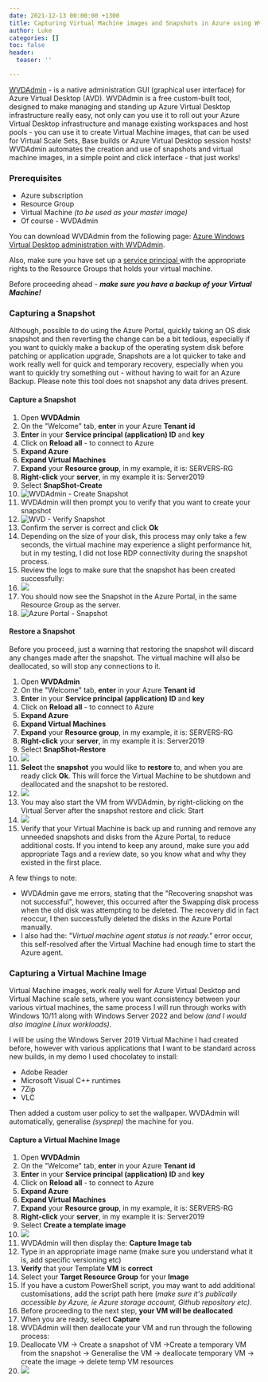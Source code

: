 ```yaml
---
date: 2021-12-13 00:00:00 +1300
title: Capturing Virtual Machine images and Snapshots in Azure using WVDAdmin
author: Luke
categories: []
toc: false
header:
  teaser: ''

---
```

[WVDAdmin](https://blog.itprocloud.de/Windows-Virtual-Desktop-Admin/ "WVDAdmin") - is a native administration GUI (graphical user interface) for Azure Virtual Desktop (AVD). WVDAdmin is a free custom-built tool, designed to make managing and standing up Azure Virtual Desktop infrastructure really easy, not only can you use it to roll out your Azure Virtual Desktop infrastructure and manage existing workspaces and host pools - you can use it to create Virtual Machine images, that can be used for Virtual Scale Sets, Base builds or Azure Virtual Desktop session hosts! WVDAdmin automates the creation and use of snapshots and virtual machine images, in a simple point and click interface - that just works!

### Prerequisites

* Azure subscription
* Resource Group
* Virtual Machine _(to be used as your master image)_
* Of course - WVDAdmin

You can download WVDAdmin from the following page:  [Azure Windows Virtual Desktop administration with WVDAdmin](https://blog.itprocloud.de/Windows-Virtual-Desktop-Admin/ " Azure Windows Virtual Desktop administration with WVDAdmin").

Also, make sure you have set up a [service principal ](https://blog.itprocloud.de/Windows-Virtual-Desktop-Admin/#service-principal-functional-account "Service principal (functional account) Link")with the appropriate rights to the Resource Groups that holds your virtual machine.

Before proceeding ahead - **_make sure you have a backup of your Virtual Machine!_**

### Capturing a Snapshot

Although, possible to do using the Azure Portal, quickly taking an OS disk snapshot and then reverting the change can be a bit tedious, especially if you want to quickly make a backup of the operating system disk before patching or application upgrade, Snapshots are a lot quicker to take and work really well for quick and temporary recovery, especially when you want to quickly try something out - without having to wait for an Azure Backup. Please note this tool does not snapshot any data drives present.

#### Capture a Snapshot

 1. Open **WVDAdmin**
 2. On the "Welcome" tab, **enter** in your Azure **Tenant id**
 3. **Enter** in your **Service principal (application) ID** and **key**
 4. Click on **Reload all** - to connect to Azure
 5. **Expand Azure**
 6. **Expand Virtual Machines**
 7. **Expand** your **Resource group**, in my example, it is: SERVERS-RG
 8. **Right-click** your **server**, in my example it is: Server2019
 9. Select **SnapShot-Create**
10. ![WVDAdmin - Create Snapshot](/uploads/snapshot-create.png "WVDAdmin - Create Snapshot")
11. WVDAdmin will then prompt you to verify that you want to create your snapshot
12. ![WVD - Verify Snapshot](/uploads/snapshot-create_verify.png "WVD - Verify Snapshot")
13. Confirm the server is correct and click **Ok**
14. Depending on the size of your disk, this process may only take a few seconds, the virtual machine may experience a slight performance hit, but in my testing, I did not lose RDP connectivity during the snapshot process.
15. Review the logs to make sure that the snapshot has been created successfully:
16. ![](/uploads/snapshot-create_verify_log.png)
17. You should now see the Snapshot in the Azure Portal, in the same Resource Group as the server.
18. ![Azure Portal - Snapshot](/uploads/snapshot-azureportal.png "Azure Portal - Snapshot")

#### Restore a Snapshot

Before you proceed, just a warning that restoring the snapshot will discard any changes made after the snapshot. The virtual machine will also be deallocated, so will stop any connections to it.

 1. Open **WVDAdmin**
 2. On the "Welcome" tab, **enter** in your Azure **Tenant id**
 3. **Enter** in your **Service principal (application) ID** and **key**
 4. Click on **Reload all** - to connect to Azure
 5. **Expand Azure**
 6. **Expand Virtual Machines**
 7. **Expand** your **Resource group**, in my example, it is: SERVERS-RG
 8. **Right-click** your **server**, in my example it is: Server2019
 9. Select **SnapShot-Restore**
10. ![](/uploads/snapshot-restore.png)
11. **Select** the **snapshot** you would like to **restore** to, and when you are ready click **Ok**. This will force the Virtual Machine to be shutdown and deallocated and the snapshot to be restored.
12. ![](/uploads/snapshot-restore_verify.png)
13. You may also start the VM from WVDAdmin, by right-clicking on the Virtual Server after the snapshot restore and click: Start
14. ![](/uploads/wvdadmin-startvm.png)
15. Verify that your Virtual Machine is back up and running and remove any unneeded snapshots and disks from the Azure Portal, to reduce additional costs. If you intend to keep any around, make sure you add appropriate Tags and a review date, so you know what and why they existed in the first place.

A few things to note:

* WVDAdmin gave me errors, stating that the "Recovering snapshot was not successful", however, this occurred after the Swapping disk process when the old disk was attempting to be deleted. The recovery did in fact reoccur, I then successfully deleted the disks in the Azure Portal manually.
* I also had the: _"Virtual machine agent status is not ready."_ error occur, this self-resolved after the Virtual Machine had enough time to start the Azure agent.

### Capturing a Virtual Machine Image

Virtual Machine images, work really well for Azure Virtual Desktop and Virtual Machine scale sets, where you want consistency between your various virtual machines, the same process I will run through works with Windows 10/11 along with Windows Server 2022 and below _(and I would also imagine Linux workloads)_. 

I will be using the Windows Server 2019 Virtual Machine I had created before, however with various applications that I want to be standard across new builds, in my demo I used chocolatey to install:

* Adobe Reader
* Microsoft Visual C++ runtimes
* 7Zip
* VLC

Then added a custom user policy to set the wallpaper. WVDAdmin will automatically, generalise _(sysprep)_ the machine for you.

#### Capture a Virtual Machine Image

 1. Open **WVDAdmin**
 2. On the "Welcome" tab, **enter** in your Azure **Tenant id**
 3. **Enter** in your **Service principal (application) ID** and **key**
 4. Click on **Reload all** - to connect to Azure
 5. **Expand Azure**
 6. **Expand Virtual Machines**
 7. **Expand** your **Resource group**, in my example, it is: SERVERS-RG
 8. **Right-click** your **server**, in my example it is: Server2019
 9. Select **Create a template image**
10. ![](/uploads/vmimage-create.png)
11. WVDAdmin will then display the: **Capture Image tab**
12. Type in an appropriate image name (make sure you understand what it is, add specific versioning etc)
13. **Verify** that your Template **VM** is **correct**
14. Select your **Target Resource Group** for your **Image**
15. If you have a custom PowerShell script, you may want to add additional customisations, add the script path here (_make sure it's publically accessible by Azure, ie Azure storage account, Github repository etc)_.
16. Before proceeding to the next step, **your VM will be deallocated**
17. When you are ready, select **Capture**
18. WVDAdmin will then deallocate your VM and run through the following process:
19. Deallocate VM -> Create a snapshot of VM ->Create a temporary VM from the snapshot -> Generalise the VM -> deallocate temporary VM -> create the image -> delete temp VM resources
20. ![](/uploads/vmimage-log.png)

### 
